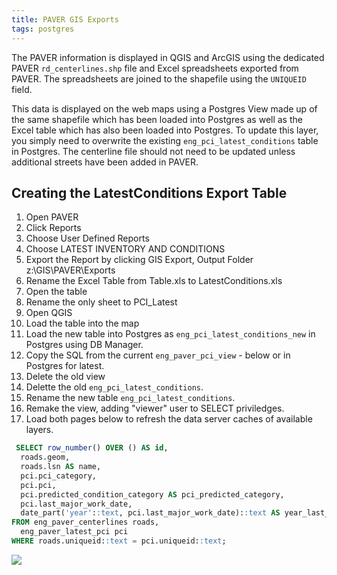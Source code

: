 ```yaml
---
title: PAVER GIS Exports
tags: postgres
---
```


The PAVER information is displayed in QGIS and ArcGIS using the dedicated PAVER ``rd_centerlines.shp`` file and Excel spreadsheets exported from PAVER. The spreadsheets are joined to the shapefile using the ``UNIQUEID`` field.

This data is displayed on the web maps using a Postgres View made up of the same shapefile which has been loaded into Postgres as well as the Excel table which has also been loaded into Postgres. To update this layer, you simply need to overwrite the existing ``eng_pci_latest_conditions`` table in Postgres. The centerline file should not need to be updated unless additional streets have been added in PAVER.

## Creating the LatestConditions Export Table

1. Open PAVER
2. Click Reports
3. Choose User Defined Reports
4. Choose LATEST INVENTORY AND CONDITIONS
5. Export the Report by clicking GIS Export, Output Folder z:\GIS\PAVER\Exports
6. Rename the Excel Table from Table.xls to LatestConditions.xls
7. Open the table
8. Rename the only sheet to PCI_Latest
9. Open QGIS
10. Load the table into the map
11. Load the new table into Postgres as ``eng_pci_latest_conditions_new`` in Postgres using DB Manager.
11. Copy the SQL from the current ``eng_paver_pci_view``  - below or in Postgres for latest.
12. Delete the old view
13. Delette the old ``eng_pci_latest_conditions``.
14. Rename the new table ``eng_pci_latest_conditions``.
15. Remake the view, adding "viewer" user to SELECT priviledges.
16. Load both pages below to refresh the data server caches of available layers.

```SQL
 SELECT row_number() OVER () AS id,
  roads.geom,
  roads.lsn AS name,
  pci.pci_category,
  pci.pci,
  pci.predicted_condition_category AS pci_predicted_category,
  pci.last_major_work_date,
  date_part('year'::text, pci.last_major_work_date)::text AS year_last_paved
FROM eng_paver_centerlines roads,
  eng_paver_latest_pci pci
WHERE roads.uniqueid::text = pci.uniqueid::text;
```

![]({{site.baseurl}}/assets/img/paver_import_pci_to_postgres.jpg)
